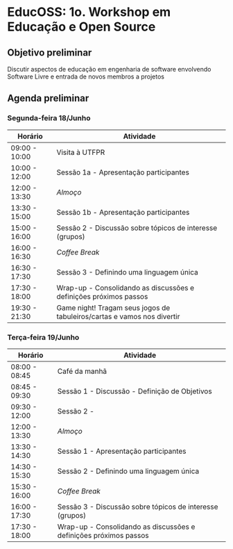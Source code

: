 # EducOSS: 1o. Workshop em Educação e Open Source

## Objetivo preliminar
Discutir aspectos de educação em engenharia de software envolvendo Software Livre e entrada de novos membros a projetos

## Agenda preliminar

### Segunda-feira 18/Junho

| Horário         | Atividade                     |
|-----------------|--------------------------     |
| 09:00 - 10:00   | Visita à UTFPR                |
| 10:00 - 12:00   | Sessão 1a - Apresentação participantes
| 12:00 - 13:30   | *Almoço*                      |
| 13:30 - 15:00   | Sessão 1b - Apresentação participantes    |
| 15:00 - 16:00   | Sessão 2 - Discussão sobre tópicos de interesse (grupos) |
| 16:00 - 16:30   | *Coffee Break* |
| 16:30 - 17:30   | Sessão 3 - Definindo uma linguagem única| 
| 17:30 - 18:00   | Wrap-up - Consolidando as discussões e definições próximos passos |
| 19:30 - 21:30   | Game night! Tragam seus jogos de tabuleiros/cartas e vamos nos divertir |


### Terça-feira 19/Junho

| Horário         | Atividade                     |
|-----------------|--------------------------     |
| 08:00 - 08:45   | Café da manhã                |
| 08:45 - 09:30   | Sessão 1 - Discussão - Definição de Objetivos     |
| 09:30 - 12:00   | Sessão 2 -  |
| 12:00 - 13:30   | *Almoço*                      |
| 13:30 - 14:30   | Sessão 1 - Apresentação participantes    |
| 14:30 - 15:30   | Sessão 2 - Definindo uma linguagem única |
| 15:30 - 16:00   | *Coffee Break* |
| 16:00 - 17:30   | Sessão 3 - Discussão sobre tópicos de interesse (grupos)| 
| 17:30 - 18:00   | Wrap-up - Consolidando as discussões e definições próximos passos |
